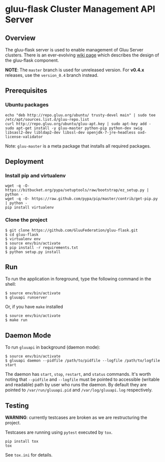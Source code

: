 # gluu-flask Cluster Management API Server

## Overview

The gluu-flask server is used to enable management of Gluu Server clusters.
There is an ever-evolving [wiki page](http://www.gluu.co/gluu_salt) which describes
the design of the gluu-flask component.

__NOTE__: The `master` branch is used for unreleased version. For __v0.4.x__ releases, use the `version_0.4` branch instead.

## Prerequisites

### Ubuntu packages

```
echo "deb http://repo.gluu.org/ubuntu/ trusty-devel main" | sudo tee /etc/apt/sources.list.d/gluu-repo.list
curl http://repo.gluu.org/ubuntu/gluu-apt.key | sudo apt-key add -
sudo apt-get install -y gluu-master python-pip python-dev swig libsasl2-dev libldap2-dev libssl-dev openjdk-7-jre-headless oxd-license-validator
```

Note: `gluu-master` is a meta package that installs all required packages.

## Deployment

### Install pip and virtualenv

```
wget -q -O- https://bitbucket.org/pypa/setuptools/raw/bootstrap/ez_setup.py | python -
wget -q -O- https://raw.github.com/pypa/pip/master/contrib/get-pip.py | python -
pip install virtualenv
```

### Clone the project

```
$ git clone https://github.com/GluuFederation/gluu-flask.git
$ cd gluu-flask
$ virtualenv env
$ source env/bin/activate
$ pip install -r requirements.txt
$ python setup.py install
```

## Run

To run the application in foreground, type the following command in the shell:

```
$ source env/bin/activate
$ gluuapi runserver
```

Or, if you have `make` installed

```
$ source env/bin/activate
$ make run
```

## Daemon Mode

To run `gluuapi` in background (daemon mode):

```
$ source env/bin/activate
$ gluuapi daemon --pidfile /path/to/pidfile --logfile /path/to/logfile start
```

The daemon has `start`, `stop`, `restart`, and `status` commands.
It's worth noting that `--pidfile` and `--logfile` must be pointed to accessible (writable and readable) path by user who runs the daemon.
By default they are pointed to `/var/run/gluuapi.pid` and `/var/log/gluuapi.log` respectively.

## Testing

__WARNING__: currently testcases are broken as we are restructuring the project.

Testcases are running using ``pytest`` executed by ``tox``.

```
pip install tox
tox
```

See `tox.ini` for details.
